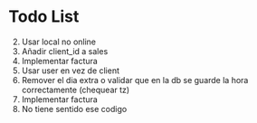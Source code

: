 # Todo List

2.  Usar local no online
3.  Añadir client_id a sales
4.  Implementar factura
5.  Usar user en vez de client
6.  Remover el dia extra o validar que en la db se guarde la hora correctamente (chequear tz)
7.  Implementar factura
8.  No tiene sentido ese codigo
